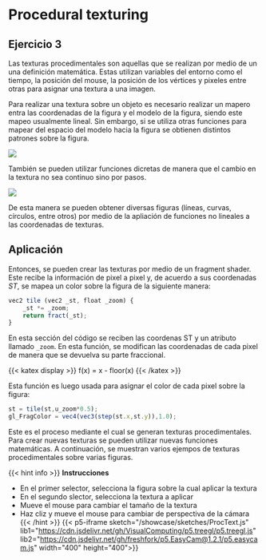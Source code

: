 # Procedural texturing
## Ejercicio 3

Las texturas procedimentales son aquellas que se realizan por medio de un una definición matemática. Estas utilizan variables del entorno como el tiempo, la posición del mouse, la posición de los vértices y pixeles entre otras para asignar una textura a una imagen. 

Para realizar una textura sobre un objeto es necesario realizar un mapero entra las coordenadas de la figura y el modelo de la figura, siendo este mapeo usualmente lineal. Sin embargo, si se utiliza otras funciones para mapear del espacio del modelo hacia la figura se obtienen distintos patrones sobre la figura.

![](https://www.scratchapixel.com/images/upload/shading-intro/shad-sinewave2.png?)

También se pueden utilizar funciones dicretas de manera que el cambio en la textura no sea continuo sino por pasos.

![](https://www.scratchapixel.com/images/upload/shading-intro/shad-fmod.png?)

De esta manera se pueden obtener diversas figuras (líneas, curvas, círculos, entre otros) por medio de la apliación de funciones no lineales a las coordenadas de texturas.

## Aplicación

Entonces, se pueden crear las texturas por medio de un fragment shader. Este recibe la información de pixel a pixel y, de acuerdo a sus coordenadas *ST*, se mapea un color sobre la figura de la siguiente manera:

```javascript
vec2 tile (vec2 _st, float _zoom) {
    _st *= _zoom;
    return fract(_st);
}
```
En esta sección del código se reciben las coordenas ST y un atributo llamado `_zoom`. En esta función, se modifican las coordenadas de cada pixel de manera que se devuelva su parte fraccional.

{{< katex display >}}  f(x) = x - floor(x) {{< /katex >}} 

Esta función es luego usada para asignar el color de cada pixel sobre la figura:

```javascript
st = tile(st,u_zoom*0.5);
gl_FragColor = vec4(vec3(step(st.x,st.y)),1.0);
```

Este es el proceso mediante el cual se generan texturas procedimentales. Para crear nuevas texturas se pueden utilizar nuevas funciones matemáticas. A continuación, se muestran varios ejempos de texturas procedimentales sobre varias figuras.

{{< hint info >}} **Instrucciones** 
- En el primer selector, selecciona la figura sobre la cual aplicar la textura
- En el segundo slector, selecciona la textura a aplicar
- Mueve el mouse para cambiar el tamaño de la textura
- Haz cliz y mueve el mouse para cambiar de perspectiva de la cámara 
{{< /hint >}} 
{{< p5-iframe sketch="/showcase/sketches/ProcText.js" lib1="https://cdn.jsdelivr.net/gh/VisualComputing/p5.treegl/p5.treegl.js" lib2="https://cdn.jsdelivr.net/gh/freshfork/p5.EasyCam@1.2.1/p5.easycam.js" width="400" height="400">}}